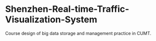 # Shenzhen-Real-time-Traffic-Visualization-System
Course design of big data storage and management practice in CUMT.
